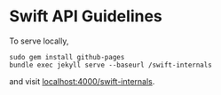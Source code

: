 # Swift API Guidelines

To serve locally, 

```
sudo gem install github-pages
bundle exec jekyll serve --baseurl /swift-internals
```

and visit [localhost:4000/swift-internals](localhost:4000/swift-internals).
